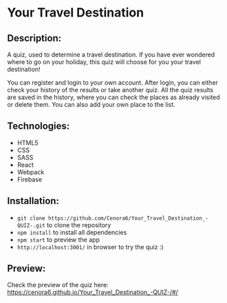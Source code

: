 # Your Travel Destination

## Description:
A quiz, used to determine a travel destination. If you have ever wondered where to go on your holiday, this quiz will choose for you your travel destination! 

You can register and login to your own account. After login, you can either check your history of the results or take another quiz. All the quiz results are saved in the history, where you can check the places as already visited or delete them. You can also add your own place to the list.

## Technologies:
- HTML5
- CSS
- SASS
- React
- Webpack
- Firebase

## Installation:
-  ```git clone https://github.com/Cenora6/Your_Travel_Destination_-QUIZ-.git``` to clone the repository
- ```npm install``` to install all dependencies
- ```npm start``` to preview the app
- ```http://localhost:3001/``` in browser to try the quiz :) 

## Preview: 
Check the preview of the quiz here: https://cenora6.github.io/Your_Travel_Destination_-QUIZ-/#/

